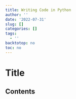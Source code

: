 ```yaml
---
title: Writing Code in Python
author: ''
date: '2022-07-31'
slug: []
categories: []
tags:
  - ''
backtotop: no
toc: no
---
```


# Title

<!-- toc -->

## Contents
